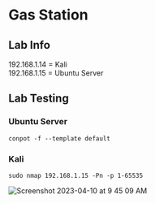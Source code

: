 # Gas Station

## Lab Info

192.168.1.14 = Kali<br/>
192.168.1.15 = Ubuntu Server

## Lab Testing

### Ubuntu Server

``conpot -f --template default``


### Kali


``sudo nmap 192.168.1.15 -Pn -p 1-65535 ``

![Screenshot 2023-04-10 at 9 45 09 AM](https://user-images.githubusercontent.com/96379191/230809266-f1028907-1bab-4ccb-b33e-7a99d9b1bb7c.png)


